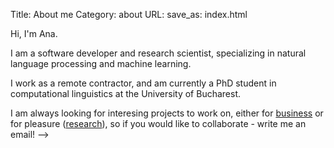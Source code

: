 Title: About me
Category: about
URL:
save_as: index.html

<!-- <img src="/images/portrait_AnaUban.JPG" alt="Ana Uban Face" style="width: 200px; float: right;"/> -->
Hi, I'm Ana.

I am a software developer and research scientist, specializing in natural language processing and machine learning.

I work as a remote contractor, and am currently a PhD student in computational linguistics at the University of Bucharest.

I am always looking for interesing projects to work on,
either for [business](/pages/business-profile.html) or for pleasure ([research](/pages/academic-profile.html)), so if you
would like to collaborate - write me an email! -->
